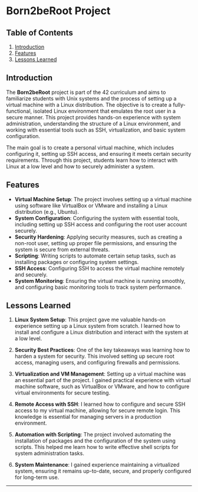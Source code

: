 # Born2beRoot Project

## Table of Contents
1. [Introduction](#introduction)
2. [Features](#features)
3. [Lessons Learned](#lessons-learned)

## Introduction

The **Born2beRoot** project is part of the 42 curriculum and aims to familiarize students with Unix systems and the process of setting up a virtual machine with a Linux distribution. The objective is to create a fully-functional, isolated Linux environment that emulates the root user in a secure manner. This project provides hands-on experience with system administration, understanding the structure of a Linux environment, and working with essential tools such as SSH, virtualization, and basic system configuration.

The main goal is to create a personal virtual machine, which includes configuring it, setting up SSH access, and ensuring it meets certain security requirements. Through this project, students learn how to interact with Linux at a low level and how to securely administer a system.

## Features

- **Virtual Machine Setup**: The project involves setting up a virtual machine using software like VirtualBox or VMware and installing a Linux distribution (e.g., Ubuntu).
- **System Configuration**: Configuring the system with essential tools, including setting up SSH access and configuring the root user account securely.
- **Security Hardening**: Applying security measures, such as creating a non-root user, setting up proper file permissions, and ensuring the system is secure from external threats.
- **Scripting**: Writing scripts to automate certain setup tasks, such as installing packages or configuring system settings.
- **SSH Access**: Configuring SSH to access the virtual machine remotely and securely.
- **System Monitoring**: Ensuring the virtual machine is running smoothly, and configuring basic monitoring tools to track system performance.

## Lessons Learned

1. **Linux System Setup**: This project gave me valuable hands-on experience setting up a Linux system from scratch. I learned how to install and configure a Linux distribution and interact with the system at a low level.
   
2. **Security Best Practices**: One of the key takeaways was learning how to harden a system for security. This involved setting up secure root access, managing users, and configuring firewalls and permissions.

3. **Virtualization and VM Management**: Setting up a virtual machine was an essential part of the project. I gained practical experience with virtual machine software, such as VirtualBox or VMware, and how to configure virtual environments for secure testing.

4. **Remote Access with SSH**: I learned how to configure and secure SSH access to my virtual machine, allowing for secure remote login. This knowledge is essential for managing servers in a production environment.

5. **Automation with Scripting**: The project involved automating the installation of packages and the configuration of the system using scripts. This helped me learn how to write effective shell scripts for system administration tasks.

6. **System Maintenance**: I gained experience maintaining a virtualized system, ensuring it remains up-to-date, secure, and properly configured for long-term use.

---

